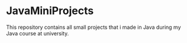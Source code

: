 # JavaMiniProjects

This repository contains all small projects that i made in Java during my Java course at university.
